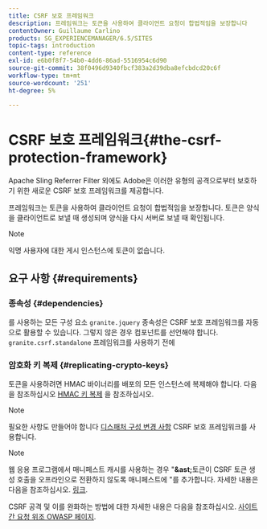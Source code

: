 ```yaml
---
title: CSRF 보호 프레임워크
description: 프레임워크는 토큰을 사용하여 클라이언트 요청이 합법적임을 보장합니다
contentOwner: Guillaume Carlino
products: SG_EXPERIENCEMANAGER/6.5/SITES
topic-tags: introduction
content-type: reference
exl-id: e6b0f8f7-54b0-4dd6-86ad-5516954c6d90
source-git-commit: 38f0496d9340fbcf383a2d39dba8efcbdcd20c6f
workflow-type: tm+mt
source-wordcount: '251'
ht-degree: 5%

---
```


# CSRF 보호 프레임워크{#the-csrf-protection-framework}

Apache Sling Referrer Filter 외에도 Adobe은 이러한 유형의 공격으로부터 보호하기 위한 새로운 CSRF 보호 프레임워크를 제공합니다.

프레임워크는 토큰을 사용하여 클라이언트 요청이 합법적임을 보장합니다. 토큰은 양식을 클라이언트로 보낼 때 생성되며 양식을 다시 서버로 보낼 때 확인됩니다.

>[!NOTE]
>
>익명 사용자에 대한 게시 인스턴스에 토큰이 없습니다.

## 요구 사항 {#requirements}

### 종속성 {#dependencies}

를 사용하는 모든 구성 요소 `granite.jquery` 종속성은 CSRF 보호 프레임워크를 자동으로 활용할 수 있습니다. 그렇지 않은 경우 컴포넌트를 선언해야 합니다. `granite.csrf.standalone` 프레임워크를 사용하기 전에

### 암호화 키 복제 {#replicating-crypto-keys}

토큰을 사용하려면 HMAC 바이너리를 배포의 모든 인스턴스에 복제해야 합니다. 다음을 참조하십시오 [HMAC 키 복제](/help/sites-administering/encapsulated-token.md#replicating-the-hmac-key) 을 참조하십시오.

>[!NOTE]
>
>필요한 사항도 만들어야 합니다 [디스패처 구성 변경 사항](https://helpx.adobe.com/kr/experience-manager/dispatcher/user-guide.html) CSRF 보호 프레임워크를 사용합니다.

>[!NOTE]
>
>웹 응용 프로그램에서 매니페스트 캐시를 사용하는 경우 &quot;**&amp;ast;**&#x200B;토큰이 CSRF 토큰 생성 호출을 오프라인으로 전환하지 않도록 매니페스트에 &quot;를 추가합니다. 자세한 내용은 다음을 참조하십시오. [링크](https://www.w3.org/TR/offline-webapps/).
>
>CSRF 공격 및 이를 완화하는 방법에 대한 자세한 내용은 다음을 참조하십시오. [사이트 간 요청 위조 OWASP 페이지](https://owasp.org/www-community/attacks/csrf).
